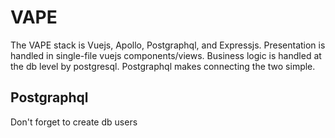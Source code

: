 # VAPE
The VAPE stack is Vuejs, Apollo, Postgraphql, and Expressjs. Presentation is handled in single-file vuejs components/views. Business logic is handled at the db level by postgresql. Postgraphql makes connecting the two simple.

## Postgraphql
Don't forget to create db users

